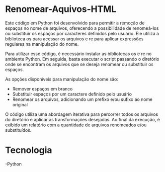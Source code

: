 # Renomear-Aquivos-HTML
Este código em Python foi desenvolvido para permitir a remoção de espaços no nome de arquivos, oferecendo a possibilidade de renomeá-los ou substituir os espaços por caracteres definidos pelo usuário. Ele utiliza a biblioteca os para acessar os arquivos e re para aplicar expressões regulares na manipulação do nome.

Para utilizar esse código, é necessário instalar as bibliotecas os e re no ambiente Python. Em seguida, basta executar o script passando o diretório onde se encontram os arquivos que se deseja renomear ou substituir os espaços.

As opções disponíveis para manipulação do nome são:

* Remover espaços em branco
* Substituir espaços por um caractere definido pelo usuário
* Renomear os arquivos, adicionando um prefixo e/ou sufixo ao nome original

O código utiliza uma abordagem iterativa para percorrer todos os arquivos do diretório e aplicar as transformações desejadas. Ao final da execução, é exibido um relatório com a quantidade de arquivos renomeados e/ou substituídos.
# Tecnologia 
-Python 
